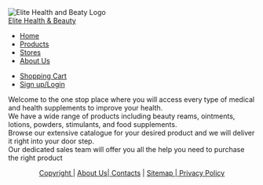 <html>
<head>
  <title>Elite Health & Beauty</title>
  <meta charset="utf-8">
  <meta name="viewport" content="width=device-width, initial-scale=1">
  <link rel="stylesheet" href="https://maxcdn.bootstrapcdn.com/bootstrap/3.3.7/css/bootstrap.min.css">
  <script src="https://ajax.googleapis.com/ajax/libs/jquery/3.3.1/jquery.min.js"></script>
  <script src="https://maxcdn.bootstrapcdn.com/bootstrap/3.3.7/js/bootstrap.min.js"></script>
</head>
  <body>
    <img src="logo.PNG" alt="Elite Health and Beaty Logo">
    <nav class="navbar navbar-inverse">
  <div class="container-fluid">
    <div class="navbar-header">
      <a class="navbar-brand" href="#">Elite Health & Beauty</a>
    </div>
    <ul class="nav navbar-nav">
      <li class="active"><a href="#">Home</a></li>
      <li><a href="products.html" target="_parent">Products</a></li>
      <li><a href="stores.php">Stores</a></li>
      <li><a href="about.php">About Us</a></li>
    </ul>
	<ul class="nav navbar-nav navbar-right">
      <li><a href="#"><span class="glyphicon glyphicon-user"></span> Shopping Cart</a></li>
      <li><a href="#"><span class="glyphicon glyphicon-log-in"></span>Sign up/Login</a></li>
    </ul>
  </div>
</nav>
        <p>Welcome to the one stop place where you will access every type of medical and health supplements to improve your health.<br>
We have a wide range of products including beauty reams, ointments, lotions, powders, stimulants, and food supplements.<br>
Browse our extensive catalogue for your desired product and we will deliver it right into your door step.<br>
Our dedicated sales team will offer you all the help you need to purchase the right product<br>
      
  </body>
    <footer style="text-align:center"><a href =copyright.html>Copyright </a> | <a href ="about.php">About Us</a>|<a href="contact.php"> Contacts</a> | <a href="sitemap.html">Sitemap </a> |<a href="privacy.html"> Privacy Policy</a></footer>
  </html>
